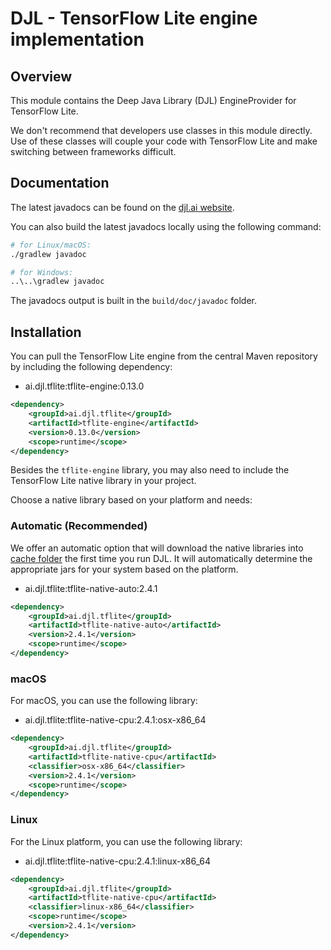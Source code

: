# DJL - TensorFlow Lite engine implementation

## Overview
This module contains the Deep Java Library (DJL) EngineProvider for TensorFlow Lite.

We don't recommend that developers use classes in this module directly.
Use of these classes will couple your code with TensorFlow Lite and make switching between frameworks difficult.

## Documentation

The latest javadocs can be found on the [djl.ai website](https://javadoc.io/doc/ai.djl.tflite/tflite-engine/latest/index.html).

You can also build the latest javadocs locally using the following command:

```sh
# for Linux/macOS:
./gradlew javadoc

# for Windows:
..\..\gradlew javadoc
```
The javadocs output is built in the `build/doc/javadoc` folder.

## Installation
You can pull the TensorFlow Lite engine from the central Maven repository by including the following dependency:

- ai.djl.tflite:tflite-engine:0.13.0

```xml
<dependency>
    <groupId>ai.djl.tflite</groupId>
    <artifactId>tflite-engine</artifactId>
    <version>0.13.0</version>
    <scope>runtime</scope>
</dependency>
```
Besides the `tflite-engine` library, you may also need to include the TensorFlow Lite native library in your project.

Choose a native library based on your platform and needs:

### Automatic (Recommended)

We offer an automatic option that will download the native libraries into [cache folder](../../../docs/development/cache_management.md) the first time you run DJL.
It will automatically determine the appropriate jars for your system based on the platform.

- ai.djl.tflite:tflite-native-auto:2.4.1

```xml
<dependency>
    <groupId>ai.djl.tflite</groupId>
    <artifactId>tflite-native-auto</artifactId>
    <version>2.4.1</version>
    <scope>runtime</scope>
</dependency>
```

### macOS
For macOS, you can use the following library:

- ai.djl.tflite:tflite-native-cpu:2.4.1:osx-x86_64

```xml
<dependency>
    <groupId>ai.djl.tflite</groupId>
    <artifactId>tflite-native-cpu</artifactId>
    <classifier>osx-x86_64</classifier>
    <version>2.4.1</version>
    <scope>runtime</scope>
</dependency>
```

### Linux
For the Linux platform, you can use the following library:

- ai.djl.tflite:tflite-native-cpu:2.4.1:linux-x86_64

```xml
<dependency>
    <groupId>ai.djl.tflite</groupId>
    <artifactId>tflite-native-cpu</artifactId>
    <classifier>linux-x86_64</classifier>
    <scope>runtime</scope>
    <version>2.4.1</version>
</dependency>
```
